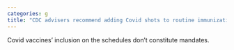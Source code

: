 ```yaml
---
categories: g
title: "CDC advisers recommend adding Covid shots to routine immunization schedules for kids adults"
---
```

Covid vaccines’ inclusion on the schedules don’t constitute mandates.